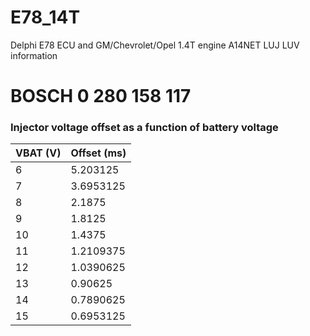 # E78_14T

Delphi E78 ECU and GM/Chevrolet/Opel 1.4T engine A14NET LUJ LUV information


# BOSCH 0 280 158 117


### Injector voltage offset as a function of battery voltage
| VBAT (V)   | Offset (ms)   |
|------------|---------------|
| 6          | 5.203125      |
| 7          | 3.6953125     |
| 8          | 2.1875        |
| 9          | 1.8125        |
| 10         | 1.4375        |
| 11         | 1.2109375     |
| 12         | 1.0390625     |
| 13         | 0.90625       |
| 14         | 0.7890625     |
| 15         | 0.6953125     |

